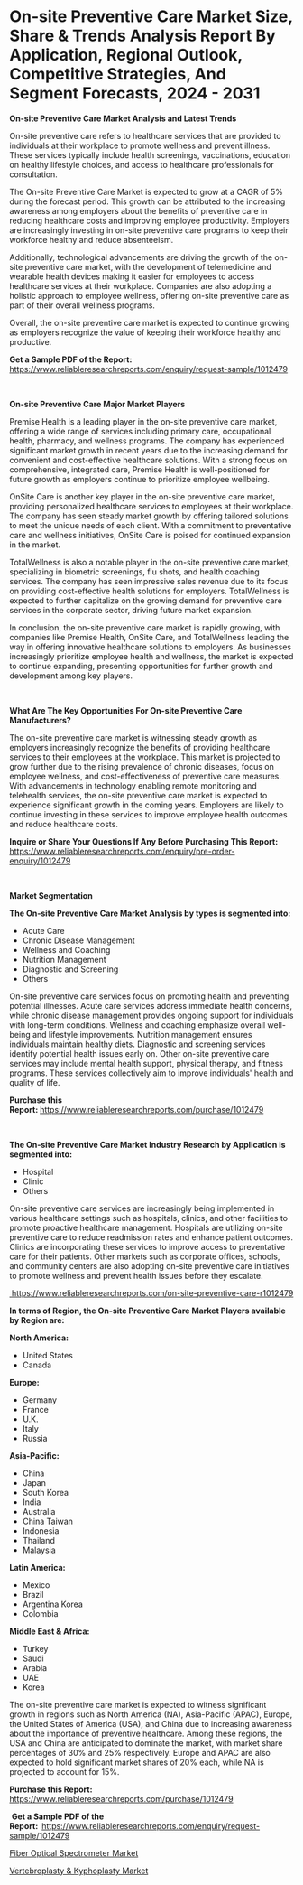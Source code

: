 <p><h1>On-site Preventive Care Market Size, Share & Trends Analysis Report By Application, Regional Outlook, Competitive Strategies, And Segment Forecasts, 2024 - 2031</h1></p><p><strong>On-site Preventive Care Market Analysis and Latest Trends</strong></p>
<p><p>On-site preventive care refers to healthcare services that are provided to individuals at their workplace to promote wellness and prevent illness. These services typically include health screenings, vaccinations, education on healthy lifestyle choices, and access to healthcare professionals for consultation.</p><p>The On-site Preventive Care Market is expected to grow at a CAGR of 5% during the forecast period. This growth can be attributed to the increasing awareness among employers about the benefits of preventive care in reducing healthcare costs and improving employee productivity. Employers are increasingly investing in on-site preventive care programs to keep their workforce healthy and reduce absenteeism.</p><p>Additionally, technological advancements are driving the growth of the on-site preventive care market, with the development of telemedicine and wearable health devices making it easier for employees to access healthcare services at their workplace. Companies are also adopting a holistic approach to employee wellness, offering on-site preventive care as part of their overall wellness programs.</p><p>Overall, the on-site preventive care market is expected to continue growing as employers recognize the value of keeping their workforce healthy and productive.</p></p>
<p><strong>Get a Sample PDF of the Report:&nbsp;</strong> <a href="https://www.reliableresearchreports.com/enquiry/request-sample/1012479">https://www.reliableresearchreports.com/enquiry/request-sample/1012479</a></p>
<p>&nbsp;</p>
<p><strong>On-site Preventive Care Major Market Players</strong></p>
<p><p>Premise Health is a leading player in the on-site preventive care market, offering a wide range of services including primary care, occupational health, pharmacy, and wellness programs. The company has experienced significant market growth in recent years due to the increasing demand for convenient and cost-effective healthcare solutions. With a strong focus on comprehensive, integrated care, Premise Health is well-positioned for future growth as employers continue to prioritize employee wellbeing.</p><p>OnSite Care is another key player in the on-site preventive care market, providing personalized healthcare services to employees at their workplace. The company has seen steady market growth by offering tailored solutions to meet the unique needs of each client. With a commitment to preventative care and wellness initiatives, OnSite Care is poised for continued expansion in the market.</p><p>TotalWellness is also a notable player in the on-site preventive care market, specializing in biometric screenings, flu shots, and health coaching services. The company has seen impressive sales revenue due to its focus on providing cost-effective health solutions for employers. TotalWellness is expected to further capitalize on the growing demand for preventive care services in the corporate sector, driving future market expansion.</p><p>In conclusion, the on-site preventive care market is rapidly growing, with companies like Premise Health, OnSite Care, and TotalWellness leading the way in offering innovative healthcare solutions to employers. As businesses increasingly prioritize employee health and wellness, the market is expected to continue expanding, presenting opportunities for further growth and development among key players.</p></p>
<p>&nbsp;</p>
<p><strong>What Are The Key Opportunities For On-site Preventive Care Manufacturers?</strong></p>
<p><p>The on-site preventive care market is witnessing steady growth as employers increasingly recognize the benefits of providing healthcare services to their employees at the workplace. This market is projected to grow further due to the rising prevalence of chronic diseases, focus on employee wellness, and cost-effectiveness of preventive care measures. With advancements in technology enabling remote monitoring and telehealth services, the on-site preventive care market is expected to experience significant growth in the coming years. Employers are likely to continue investing in these services to improve employee health outcomes and reduce healthcare costs.</p></p>
<p><strong>Inquire or Share Your Questions If Any Before Purchasing This Report:</strong> <a href="https://www.reliableresearchreports.com/enquiry/pre-order-enquiry/1012479">https://www.reliableresearchreports.com/enquiry/pre-order-enquiry/1012479</a></p>
<p>&nbsp;</p>
<p><strong>Market Segmentation</strong></p>
<p><strong>The On-site Preventive Care Market Analysis by types is segmented into:</strong></p>
<p><ul><li>Acute Care</li><li>Chronic Disease Management</li><li>Wellness and Coaching</li><li>Nutrition Management</li><li>Diagnostic and Screening</li><li>Others</li></ul></p>
<p><p>On-site preventive care services focus on promoting health and preventing potential illnesses. Acute care services address immediate health concerns, while chronic disease management provides ongoing support for individuals with long-term conditions. Wellness and coaching emphasize overall well-being and lifestyle improvements. Nutrition management ensures individuals maintain healthy diets. Diagnostic and screening services identify potential health issues early on. Other on-site preventive care services may include mental health support, physical therapy, and fitness programs. These services collectively aim to improve individuals' health and quality of life.</p></p>
<p><strong>Purchase this Report:&nbsp;</strong><a href="https://www.reliableresearchreports.com/purchase/1012479">https://www.reliableresearchreports.com/purchase/1012479</a></p>
<p>&nbsp;</p>
<p><strong>The On-site Preventive Care Market Industry Research by Application is segmented into:</strong></p>
<p><ul><li>Hospital</li><li>Clinic</li><li>Others</li></ul></p>
<p><p>On-site preventive care services are increasingly being implemented in various healthcare settings such as hospitals, clinics, and other facilities to promote proactive healthcare management. Hospitals are utilizing on-site preventive care to reduce readmission rates and enhance patient outcomes. Clinics are incorporating these services to improve access to preventative care for their patients. Other markets such as corporate offices, schools, and community centers are also adopting on-site preventive care initiatives to promote wellness and prevent health issues before they escalate.</p></p>
<p><a href="https://www.reliableresearchreports.com/on-site-preventive-care-r1012479">&nbsp;https://www.reliableresearchreports.com/on-site-preventive-care-r1012479</a></p>
<p><strong>In terms of Region, the On-site Preventive Care Market Players available by Region are:</strong></p>
<p>
    <p> <strong> North America: </strong>
        <ul>
            <li>United States</li>
            <li>Canada</li>
        </ul>
        </p> 
    <p> <strong> Europe: </strong>
        <ul>
            <li>Germany</li>
            <li>France</li>
            <li>U.K.</li>
            <li>Italy</li>
            <li>Russia</li>
        </ul>
        </p> 
    <p> <strong> Asia-Pacific: </strong>
        <ul>
            <li>China</li>
            <li>Japan</li>
            <li>South Korea</li>
            <li>India</li>
            <li>Australia</li>
            <li>China Taiwan</li>
            <li>Indonesia</li>
            <li>Thailand</li>
            <li>Malaysia</li>
        </ul>
        </p> 
    <p> <strong> Latin America: </strong>
        <ul>
            <li>Mexico</li>
            <li>Brazil</li>
            <li>Argentina Korea</li>
            <li>Colombia</li>
        </ul>
        </p> 
    <p> <strong> Middle East & Africa: </strong>
        <ul>
            <li>Turkey</li>
            <li>Saudi</li>
            <li>Arabia</li>
            <li>UAE</li>
            <li>Korea</li>
        </ul>
    </p>
    </p>
<p><p>The on-site preventive care market is expected to witness significant growth in regions such as North America (NA), Asia-Pacific (APAC), Europe, the United States of America (USA), and China due to increasing awareness about the importance of preventive healthcare. Among these regions, the USA and China are anticipated to dominate the market, with market share percentages of 30% and 25% respectively. Europe and APAC are also expected to hold significant market shares of 20% each, while NA is projected to account for 15%.</p></p>
<p><strong>Purchase this Report: </strong><a href="https://www.reliableresearchreports.com/purchase/1012479">https://www.reliableresearchreports.com/purchase/1012479</a></p>
<p>&nbsp;<strong>Get a Sample PDF of the Report:&nbsp;&nbsp;</strong><a href="https://www.reliableresearchreports.com/enquiry/request-sample/1012479">https://www.reliableresearchreports.com/enquiry/request-sample/1012479</a></p>
<p><strong></strong></p>
<p><p><a href="https://github.com/LitzyGulgowski2023/Market-Research-Report-List-1/blob/main/fiber-optical-spectrometer-market.md">Fiber Optical Spectrometer Market</a></p><p><a href="https://view.publitas.com/reportprime-1/vertebroplasty-kyphoplasty-market-a-global-and-regional-analysis-focus-on-end-user-product-and-region-analysis-and-forecast-2024-2031/">Vertebroplasty & Kyphoplasty Market</a></p></p>